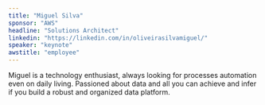 ```yaml
---
title: "Miguel Silva"
sponsor: "AWS"
headline: "Solutions Architect"
linkedin: "https://linkedin.com/in/oliveirasilvamiguel/"
speaker: "keynote"
awstitle: "employee"
---
```


Miguel is a technology enthusiast, always looking for processes automation even on daily living. Passioned about data and all you can achieve and infer if you build a robust and organized data platform.
